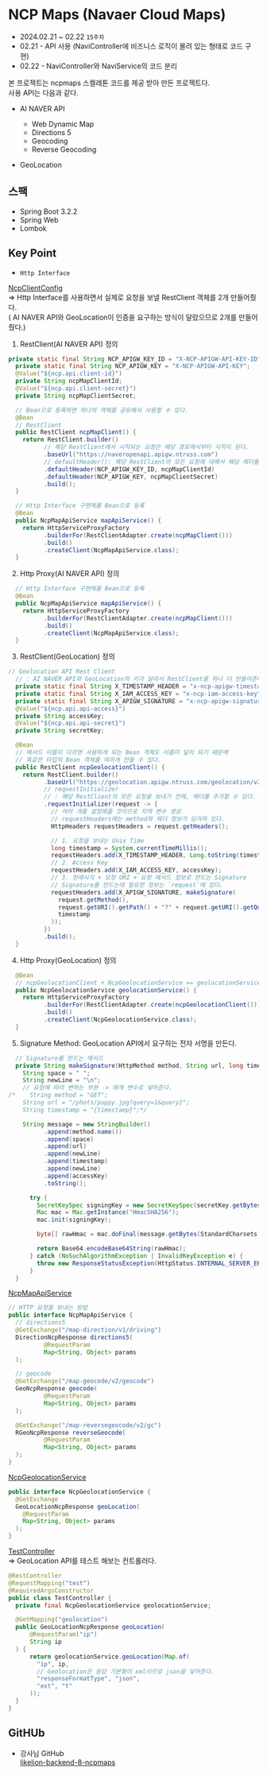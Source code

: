 # NCP Maps (Navaer Cloud Maps)
- 2024.02.21 ~ 02.22 `15주차`
- 02.21 - API 사용 (NaviController에 비즈니스 로직이 몰려 있는 형태로 코드 구현)
- 02.22 - NaviController와 NaviService의 코드 분리

본 프로젝트는 ncpmaps 스켈레톤 코드를 제공 받아 만든 프로젝트다.  
사용 API는 다음과 같다.

- AI NAVER API
  - Web Dynamic Map
  - Directions 5
  - Geocoding
  - Reverse Geocoding

- GeoLocation

## 스팩

- Spring Boot 3.2.2
- Spring Web
- Lombok

## Key Point

- `Http Interface`

[NcpClientConfig](/src/main/java/com/example/ncpmaps/config/NcpClientConfig.java)  
=> Http Interface를 사용하면서 실제로 요청을 보낼 RestClient 객체를 2개 만들어줬다.  
( AI NAVER API와 GeoLocation이 인증을 요구하는 방식이 달랐으므로 2개를 만들어줬다.)

1. RestClient(AI NAVER API) 정의
```java
private static final String NCP_APIGW_KEY_ID = "X-NCP-APIGW-API-KEY-ID";
  private static final String NCP_APIGW_KEY = "X-NCP-APIGW-API-KEY";
  @Value("${ncp.api.client-id}")
  private String ncpMapClientId;
  @Value("${ncp.api.client-secret}")
  private String ncpMapClientSecret;

  // Bean으로 등록하면 하나의 객체를 공유해서 사용할 수 있다.
  @Bean
  // RestClient
  public RestClient ncpMapClient() {
    return RestClient.builder()
          // 해당 RestClient에서 시작되는 요청은 해당 경로에서부터 시작이 된다.
          .baseUrl("https://naveropenapi.apigw.ntruss.com")
          // defaultHeader(): 해당 RestClient의 모든 요청에 대해서 해당 헤더를 적용해서 사용할 수 있다.
          .defaultHeader(NCP_APIGW_KEY_ID, ncpMapClientId)
          .defaultHeader(NCP_APIGW_KEY, ncpMapClientSecret)
          .build();
  }

  // Http Interface 구현체를 Bean으로 등록
  @Bean
  public NcpMapApiService mapApiService() {
    return HttpServiceProxyFactory
          .builderFor(RestClientAdapter.create(ncpMapClient()))
          .build()
          .createClient(NcpMapApiService.class);
  }
```

2. Http Proxy(AI NAVER API) 정의
```java
  // Http Interface 구현체를 Bean으로 등록
  @Bean
  public NcpMapApiService mapApiService() {
    return HttpServiceProxyFactory
          .builderFor(RestClientAdapter.create(ncpMapClient()))
          .build()
          .createClient(NcpMapApiService.class);
  }
```

3. RestClient(GeoLocation) 정의
```java
// Geolocation API Rest Client
  // : AI NAVER API와 GeoLocation의 키가 달라서 RestClient를 하나 더 만들어준다.
  private static final String X_TIMESTAMP_HEADER = "x-ncp-apigw-timestamp";
  private static final String X_IAM_ACCESS_KEY = "x-ncp-iam-access-key";
  private static final String X_APIGW_SIGNATURE = "x-ncp-apigw-signature-v2";
  @Value("${ncp.api.api-access}")
  private String accessKey;
  @Value("${ncp.api.api-secret}")
  private String secretKey;

  @Bean
  // 메서드 이름이 다르면 사용하게 되는 Bean 객체도 이름이 달리 되기 때문에
  // 똑같은 타입의 Bean 객체를 여러개 만들 수 있다.
  public RestClient ncpGeolocationClient() {
    return RestClient.builder()
          .baseUrl("https://geolocation.apigw.ntruss.com/geolocation/v2/geoLocation")
          // requestInitializer
          // : 해당 RestClient의 모든 요청을 보내기 전에, 헤더를 추가할 수 있다.
          .requestInitializer(request -> {
            // 여러 개를 설정해줄 것이므로 지역 변수 생성
            // requestHeaders에는 method와 헤더 정보가 담겨져 있다.
            HttpHeaders requestHeaders = request.getHeaders();

            // 1. 요청을 보내는 Unix Time
            long timestamp = System.currentTimeMillis();
            requestHeaders.add(X_TIMESTAMP_HEADER, Long.toString(timestamp));
            // 2. Access Key
            requestHeaders.add(X_IAM_ACCESS_KEY, accessKey);
            // 3. 현재시각 + 요청 URI + 요청 메서드 정보로 만드는 Signature
            // Signature를 만드는데 필요한 정보는 `request`에 있다.
            requestHeaders.add(X_APIGW_SIGNATURE, makeSignature(
              request.getMethod(),
              request.getURI().getPath() + "?" + request.getURI().getQuery(),
              timestamp
            ));
          })
          .build();
  }
```

4. Http Proxy(GeoLocation) 정의
```java
  @Bean
  // ncpGeolocationClient + NcpGeolocationService == geolocationService
  public NcpGeolocationService geolocationService() {
    return HttpServiceProxyFactory
          .builderFor(RestClientAdapter.create(ncpGeolocationClient()))
          .build()
          .createClient(NcpGeolocationService.class);
  }
```

5. Signature Method: GeoLocation API에서 요구하는 전자 서명을 만든다.
```java
  // Signature를 만드는 메서드
  private String makeSignature(HttpMethod method, String url, long timestamp) {
    String space = " ";
    String newLine = "\n";
    // 요청에 따라 변하는 부분 -> 매개 변수로 넣어준다.
/*    String method = "GET";
    String url = "/phots/puppy.jpg?query=1&query2";
    String timestamp = "{timestamp}";*/

    String message = new StringBuilder()
          .append(method.name())
          .append(space)
          .append(url)
          .append(newLine)
          .append(timestamp)
          .append(newLine)
          .append(accessKey)
          .toString();

      try {
        SecretKeySpec signingKey = new SecretKeySpec(secretKey.getBytes(StandardCharsets.UTF_8), "HmacSHA256");
        Mac mac = Mac.getInstance("HmacSHA256");
        mac.init(signingKey);

        byte[] rawHmac = mac.doFinal(message.getBytes(StandardCharsets.UTF_8));

        return Base64.encodeBase64String(rawHmac);
      } catch (NoSuchAlgorithmException | InvalidKeyException e) {
        throw new ResponseStatusException(HttpStatus.INTERNAL_SERVER_ERROR);
      }
  }
```

[NcpMapApiService](/src/main/java/com/example/ncpmaps/service/NcpMapApiService.java)
```java
// HTTP 요청을 보내는 방법
public interface NcpMapApiService {
  // directions5
  @GetExchange("/map-direction/v1/driving")
  DirectionNcpResponse directions5(
          @RequestParam
          Map<String, Object> params
  );

  // geocode
  @GetExchange("/map-geocode/v2/geocode")
  GeoNcpResponse geocode(
          @RequestParam
          Map<String, Object> params
  );

  @GetExchange("/map-reversegeocode/v2/gc")
  RGeoNcpResponse reverseGeocode(
          @RequestParam
          Map<String, Object> params
  );
}
```

[NcpGeolocationService](/src/main/java/com/example/ncpmaps/service/NcpGeolocationService.java)
```java
public interface NcpGeolocationService {
  @GetExchange
  GeoLocationNcpResponse geoLocation(
    @RequestParam
    Map<String, Object> params
  );
}
```

[TestController](/src/main/java/com/example/ncpmaps/TestController.java)  
=> GeoLocation API를 테스트 해보는 컨트롤러다.
```java
@RestController
@RequestMapping("test")
@RequiredArgsConstructor
public class TestController {
  private final NcpGeolocationService geolocationService;

  @GetMapping("geolocation")
  public GeoLocationNcpResponse geoLocation(
      @RequestParam("ip")
      String ip
  ) {
      return geolocationService.geoLocation(Map.of(
        "ip", ip,
        // Geolocation은 응답 기본형이 xml이므로 json을 넣어준다.
        "responseFormatType", "json",
        "ext", "t"
      ));
  }
}
```

## GitHUb

- 강사님 GitHub  
[likelion-backend-8-ncpmaps](https://github.com/edujeeho0/likelion-backend-8-ncpmaps)